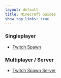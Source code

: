 ```yaml
---
layout: default
title: Minecraft Guides
show_top_links: true
---
```


### Singleplayer

- [Twitch Spawn](twitchspawn-singleplayer)

### Multiplayer / Server

- [Twitch Spawn Server](twitchspawn-server)
